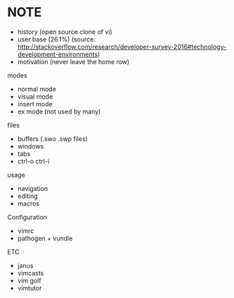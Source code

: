 # NOTE

- history (open source clone of vi)
- user base (26.1%) (source:
  http://stackoverflow.com/research/developer-survey-2016#technology-development-environments)
- motivation (never leave the home row)

modes
- normal mode
- visual mode
- insert mode
- ex mode (not used by many)

files
- buffers (.swo .swp files)
- windows
- tabs
- ctrl-o ctrl-i

usage
- navigation
- editing
- macros

Configuration
- vimrc
- pathogen + vundle

ETC
- janus
- vimcasts
- vim golf
- vimtutor
